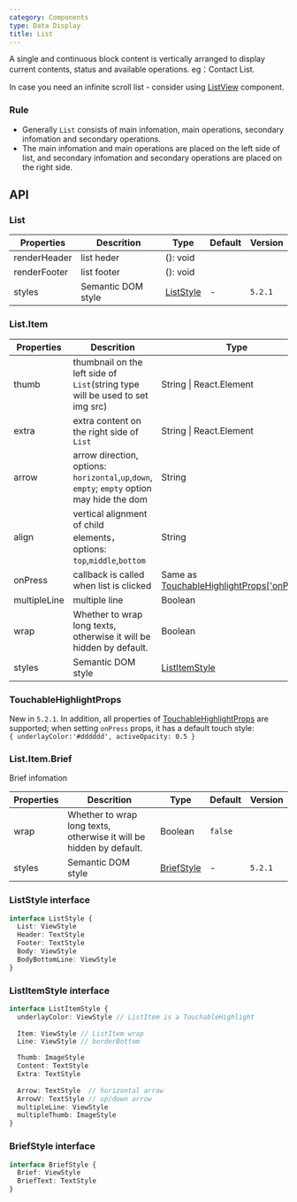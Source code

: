 ```yaml
---
category: Components
type: Data Display
title: List
---
```


A single and continuous block content is vertically arranged to display current contents, status and available operations. eg：Contact List.

In case you need an infinite scroll list - consider using [ListView](https://mobile.ant.design/components/list-view/) component.

### Rule
- Generally `List` consists of main infomation, main operations, secondary infomation and secondary operations.
- The main infomation and main operations are placed on the left side of list, and secondary infomation and secondary operations are placed on the right side.

## API

### List

Properties | Descrition | Type | Default | Version |
-----------|------------|------|---------|---------|
| renderHeader       | list heder  | (): void |    | |
| renderFooter       | list footer  | (): void |    | |
| styles | Semantic DOM style | [ListStyle](#liststyle-interface) | - | `5.2.1` |

### List.Item

Properties | Descrition | Type | Default | Version |
-----------|------------|------|---------|---------|
| thumb    | thumbnail on the left side of `List`(string type will be used to set img src)  | String \| React.Element | | |
| extra    | extra content on the right side of `List` | String \| React.Element | | |
| arrow    | arrow direction, options: `horizontal`,`up`,`down`, `empty`; `empty` option may hide the dom  | String | | |
| align    | vertical alignment of child elements，options: `top`,`middle`,`bottom`  | String   | `middle` | | |
| onPress  | callback is called when  list is clicked | Same as [TouchableHighlightProps['onPress']](#touchablehighlightprops) | | |
| multipleLine | multiple line | Boolean  | `false`  | |
| wrap     | Whether to wrap long texts, otherwise it will be hidden by default. | Boolean  | `false` | |
| styles   | Semantic DOM style | [ListItemStyle](#listitemstyle-interface) | - | `5.2.1` |

### TouchableHighlightProps

New in `5.2.1`. In addition, all properties of [TouchableHighlightProps](https://reactnative.dev/docs/touchablehighlight) are supported; 
when setting `onPress` props, it has a default touch style:
<br/> `{ underlayColor:'#dddddd', activeOpacity: 0.5 }`

### List.Item.Brief

Brief infomation

Properties | Descrition | Type | Default | Version |
-----------|------------|------|---------|---------|
| wrap     | Whether to wrap long texts, otherwise it will be hidden by default. | Boolean  | `false` | |
| styles   | Semantic DOM style | [BriefStyle](#briefstyle-interface) | - | `5.2.1` |

### ListStyle interface

```typescript
interface ListStyle {
  List: ViewStyle
  Header: TextStyle
  Footer: TextStyle
  Body: ViewStyle
  BodyBottomLine: ViewStyle
}
```
### ListItemStyle interface

```typescript
interface ListItemStyle {
  underlayColor: ViewStyle // ListItem is a TouchableHighlight
  
  Item: ViewStyle // ListItem wrap
  Line: ViewStyle // borderBottom

  Thumb: ImageStyle
  Content: TextStyle
  Extra: TextStyle
  
  Arrow: TextStyle  // horizontal arrow
  ArrowV: TextStyle // up/down arrow
  multipleLine: ViewStyle
  multipleThumb: ImageStyle
}
```
### BriefStyle interface

```typescript
interface BriefStyle {
  Brief: ViewStyle
  BriefText: TextStyle
}
```